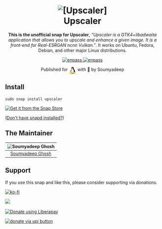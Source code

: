 <h1 align="center">
  <img src="https://dashboard.snapcraft.io/site_media/appmedia/2024/05/icon.svg_gP1tFrG.png" height="200" width="200" alt="[Upscaler]">
  <br />
  Upscaler
</h1>

<p align="center"><b>This is the unofficial snap for Upscaler</b>, <i>“Upscaler is a GTK4+libadwaita application that allows you to upscale and enhance a given image. It is a front-end for Real-ESRGAN ncnn Vulkan.”</i>. It works on Ubuntu, Fedora, Debian, and other major Linux
distributions.</p>

<p align="center">
<a href="https://snapcraft.io/upscaler">
  <img alt="enpass" src="https://snapcraft.io/upscaler/badge.svg" />
</a>
<a href="https://snapcraft.io/upscaler">
  <img alt="enpass" src="https://snapcraft.io/upscaler/trending.svg?name=0" />
</a>
</p>


<!--
![upscaler](screenshot.png?raw=true "upscaler")
-->

<p align="center">Published for <img src="https://raw.githubusercontent.com/anythingcodes/slack-emoji-for-techies/gh-pages/emoji/tux.png" align="top" width="24" /> with 💝 by Soumyadeep</p>

## Install
    sudo snap install upscaler

[![Get it from the Snap Store](https://snapcraft.io/static/images/badges/en/snap-store-white.svg)](https://snapcraft.io/upscaler)

([Don't have snapd installed?](https://snapcraft.io/docs/core/install))

## The Maintainer

| <img src="https://avatars.githubusercontent.com/u/72045785?v=4" alt="Soumyadeep Ghosh" width="128"/> |
| :---: |
| [Soumyadeep Ghosh](https://github.com/soumyaDghosh/) |
 

## Support

 If you use this snap and like this, please consider supporting via donations.

 [![ko-fi](https://ko-fi.com/img/githubbutton_sm.svg)](https://ko-fi.com/P5P1X1VAA)

 <a href="https://paypal.me/soumyaDghosh?country.x=IN&locale.x=en_GB"><img src="https://raw.githubusercontent.com/andreostrovsky/donate-with-paypal/master/blue.svg" height="40"></a>

<a href="https://liberapay.com/soumyadghosh/donate"><img alt="Donate using Liberapay" src="https://liberapay.com/assets/widgets/donate.svg" height="40"></a>

 <a href="https://donateviaupi.com/7719243876@jio?pn=Soumyadeep%20Ghosh&amount_list=100,200,500,1000" target="_blank"><img style="width:160px !important; height: 40px !important" src="https://payviaupi.com/default-orange.png" alt="donate via upi button"/></a>

<!-- Uncomment and modify this when you have upstream contacts
## Upstream

| [![Upstream Name](https://gravatar.com/avatar/bc0bced65e963eb5c3a16cab8b004431?s=128)](https://github.com/upstreamname) |
| :---: |
| [Upstream Name](https://github.com/upstreamname) |
-->
